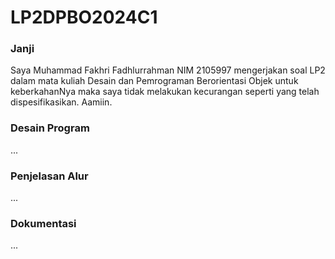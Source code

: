 # LP2DPBO2024C1

### Janji
Saya Muhammad Fakhri Fadhlurrahman NIM 2105997 mengerjakan soal LP2 dalam mata kuliah Desain dan Pemrograman Berorientasi Objek untuk keberkahanNya maka saya tidak melakukan kecurangan seperti yang telah dispesifikasikan. Aamiin.

### Desain Program
...

### Penjelasan Alur
...

### Dokumentasi
...
